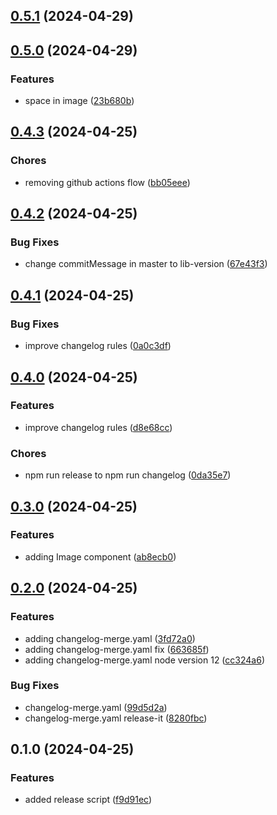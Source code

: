 

## [0.5.1](https://github.com/ysabeellaa/spike-changelog/compare/0.5.0...0.5.1) (2024-04-29)

## [0.5.0](https://github.com/ysabeellaa/spike-changelog/compare/0.4.3...0.5.0) (2024-04-29)


### Features

* space in image ([23b680b](https://github.com/ysabeellaa/spike-changelog/commit/23b680b5a5288842b78a4bfe420ed9e03fdb0a1a))

## [0.4.3](https://github.com/ysabeellaa/spike-changelog/compare/0.4.2...0.4.3) (2024-04-25)


### Chores

* removing github actions flow ([bb05eee](https://github.com/ysabeellaa/spike-changelog/commit/bb05eee1b7f693926425d6a011bb81a0cde5debd))

## [0.4.2](https://github.com/ysabeellaa/spike-changelog/compare/0.4.1...0.4.2) (2024-04-25)


### Bug Fixes

* change commitMessage in master to lib-version ([67e43f3](https://github.com/ysabeellaa/spike-changelog/commit/67e43f308e0add0d19ae902a73eac37a080ad9a9))

## [0.4.1](https://github.com/ysabeellaa/spike-changelog/compare/0.4.0...0.4.1) (2024-04-25)


### Bug Fixes

* improve changelog rules ([0a0c3df](https://github.com/ysabeellaa/spike-changelog/commit/0a0c3df75d9a658e8a0cca0e053852defcc55594))

## [0.4.0](https://github.com/ysabeellaa/spike-changelog/compare/0.3.0...0.4.0) (2024-04-25)


### Features

* improve changelog rules ([d8e68cc](https://github.com/ysabeellaa/spike-changelog/commit/d8e68ccab34efa85d223971cf8bc9bb1a54276e1))


### Chores

* npm run release to npm run changelog ([0da35e7](https://github.com/ysabeellaa/spike-changelog/commit/0da35e78a6fd91366a79594420c6ab98af1af8a7))

## [0.3.0](https://github.com/ysabeellaa/spike-changelog/compare/0.2.0...0.3.0) (2024-04-25)


### Features

* adding Image component ([ab8ecb0](https://github.com/ysabeellaa/spike-changelog/commit/ab8ecb02e7615434307fe00b6a64f2646d40b841))

## [0.2.0](https://github.com/ysabeellaa/spike-changelog/compare/0.1.0...0.2.0) (2024-04-25)


### Features

* adding changelog-merge.yaml ([3fd72a0](https://github.com/ysabeellaa/spike-changelog/commit/3fd72a0082a4f9d29addebaaaae766f04c70ac8f))
* adding changelog-merge.yaml fix ([663685f](https://github.com/ysabeellaa/spike-changelog/commit/663685fec42e04bfcbc1a1f25a2132236d80f457))
* adding changelog-merge.yaml node version 12 ([cc324a6](https://github.com/ysabeellaa/spike-changelog/commit/cc324a6dfcbb0370b5d384bd3dbf04b661171416))


### Bug Fixes

* changelog-merge.yaml ([99d5d2a](https://github.com/ysabeellaa/spike-changelog/commit/99d5d2a0525a2a2ab71f1430251f726e51781bd2))
* changelog-merge.yaml release-it ([8280fbc](https://github.com/ysabeellaa/spike-changelog/commit/8280fbcba1665463e6fb5f072e7a44282fa4fba1))

## 0.1.0 (2024-04-25)


### Features

* added release script ([f9d91ec](https://github.com/ysabeellaa/spike-changelog/commit/f9d91ec2005389720bdfc4eb9afc7c41243c6619))
